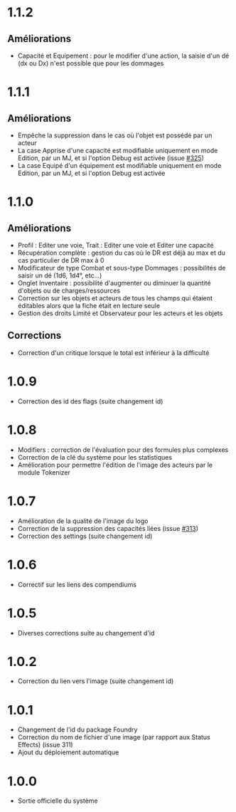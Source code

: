 # 1.1.2
## Améliorations
- Capacité et Equipement : pour le modifier d'une action, la saisie d'un dé (dx ou Dx) n'est possible que pour les dommages

# 1.1.1
## Améliorations
- Empêche la suppression dans le cas où l'objet est possédé par un acteur
- La case Apprise d'une capacité est modifiable uniquement en mode Edition, par un MJ, et si l'option Debug est activée (issue [#325](https://github.com/BlackBookEditions/foundry-co2/issues/325))
- La case Equipé d'un équipement est modifiable uniquement en mode Edition, par un MJ, et si l'option Debug est activée

# 1.1.0
## Améliorations
- Profil : Editer une voie, Trait : Editer une voie et Editer une capacité
- Récupération complète : gestion du cas où le DR est déjà au max et du cas particulier de DR max à 0
- Modificateur de type Combat et sous-type Dommages : possibilités de saisir un dé (1d6, 1d4°, etc...)
- Onglet Inventaire : possibilité d'augmenter ou diminuer la quantité d'objets ou de charges/ressources
- Correction sur les objets et acteurs de tous les champs qui étaient éditables alors que la fiche était en lecture seule
- Gestion des droits Limité et Observateur pour les acteurs et les objets

## Corrections
- Correction d'un critique lorsque le total est inférieur à la difficulté

# 1.0.9
- Correction des id des flags (suite changement id)

# 1.0.8
- Modifiers : correction de l'évaluation pour des formules plus complexes
- Correction de la clé du système pour les statistiques
- Amélioration pour permettre l'édition de l'image des acteurs par le module Tokenizer

# 1.0.7
- Amélioration de la qualité de l'image du logo
- Correction de la suppression des capacités liées (issue [#313](https://github.com/BlackBookEditions/foundry-co2/issues/313))
- Correction des settings (suite changement id)

# 1.0.6
- Correctif sur les liens des compendiums

# 1.0.5
- Diverses corrections suite au changement d'id

# 1.0.2
- Correction du lien vers l'image (suite changement id)

# 1.0.1
- Changement de l'id du package Foundry
- Correction du nom de fichier d'une image (par rapport aux Status Effects) (issue 311)
- Ajout du déploiement automatique

# 1.0.0
- Sortie officielle du système